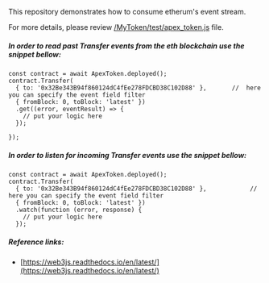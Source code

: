 This repository demonstrates how to consume etherum's event stream.

For more details, please review [/MyToken/test/apex_token.js]( https://github.com/kwojciechowski/learning/blob/master/MyToken/test/apex_token.js) file.

##### In order to read past Transfer events from the eth blockchain use the snippet bellow:
    const contract = await ApexToken.deployed();
    contract.Transfer(
      { to: '0x32Be343B94f860124dC4fEe278FDCBD38C102D88' },       //  here you can specify the event field filter
      { fromBlock: 0, toBlock: 'latest' })
      .get((error, eventResult) => {
        // put your logic here
      });

    });
    
##### In order to listen for incoming Transfer events  use the snippet bellow:
 
    const contract = await ApexToken.deployed();
    contract.Transfer(
      { to: '0x32Be343B94f860124dC4fEe278FDCBD38C102D88' },            //  here you can specify the event field filter
      { fromBlock: 0, toBlock: 'latest' })
      .watch(function (error, response) {
        // put your logic here
      });
      
 
##### Reference links:
- [https://web3js.readthedocs.io/en/latest/](https://web3js.readthedocs.io/en/latest/)
      
      
     
